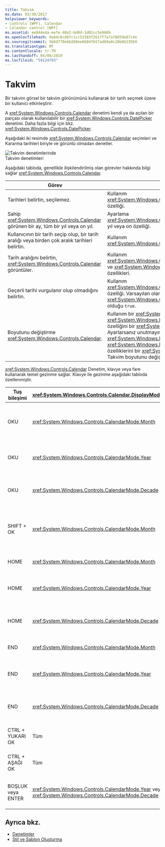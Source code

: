 ```yaml
---
title: Takvim
ms.date: 03/30/2017
helpviewer_keywords:
- controls [WPF], Calendar
- Calendar control [WPF]
ms.assetid: ee844e4a-eefe-48e2-bd0d-1d82cc5e960b
ms.openlocfilehash: 9a64c6cd6fc1cc53383f2617f7a7a78959e87c4e
ms.sourcegitcommit: 5b6d778ebb269ee6684fb57ad69a8c28b06235b9
ms.translationtype: MT
ms.contentlocale: tr-TR
ms.lasthandoff: 04/08/2019
ms.locfileid: "59124793"
---
```

# <a name="calendar"></a>Takvim
Bir takvim görsel bir takvim görünümünü kullanarak bir tarih seçmek üzere bir kullanıcı etkinleştirir.  
  
 A <xref:System.Windows.Controls.Calendar> denetimi kendi ya da açılan bir parçası olarak kullanılabilir bir <xref:System.Windows.Controls.DatePicker> denetimi. Daha fazla bilgi için bkz. <xref:System.Windows.Controls.DatePicker>.  
  
 Aşağıdaki iki resimde <xref:System.Windows.Controls.Calendar> seçimleri ve Kararma tarihleri biriyle ve görüntü olmadan denetler.  
  
 ![Takvim denetimlerinde](./media/ndp-calendarcontrols.png "NDP_CalendarControls")  
Takvim denetimleri  
  
 Aşağıdaki tabloda, genellikle ilişkilendirilmiş olan görevler hakkında bilgi sağlar <xref:System.Windows.Controls.Calendar>.  
  
|Görev|Uygulama|  
|----------|--------------------|  
|Tarihleri belirtin, seçilemez.|Kullanım <xref:System.Windows.Controls.Calendar.BlackoutDates%2A> özelliği.|  
|Sahip <xref:System.Windows.Controls.Calendar> görünen bir ay, tüm bir yıl veya on yıl.|Ayarlama <xref:System.Windows.Controls.Calendar.DisplayMode%2A> ay, yıl veya on özelliği.|  
|Kullanıcının bir tarih seçip olup, bir tarih aralığı veya birden çok aralık tarihleri belirtin.|Kullanım <xref:System.Windows.Controls.Calendar.SelectionMode%2A>.|  
|Tarih aralığını belirtin, <xref:System.Windows.Controls.Calendar> görüntüler.|Kullanım <xref:System.Windows.Controls.Calendar.DisplayDateStart%2A> ve <xref:System.Windows.Controls.Calendar.DisplayDateEnd%2A> özellikleri.|  
|Geçerli tarihi vurgulanır olup olmadığını belirtin.|Kullanım <xref:System.Windows.Controls.Calendar.IsTodayHighlighted%2A> özelliği. Varsayılan olarak, <xref:System.Windows.Controls.Calendar.IsTodayHighlighted%2A> olduğu `true`.|  
|Boyutunu değiştirme <xref:System.Windows.Controls.Calendar>.|Kullanım bir <xref:System.Windows.Controls.Viewbox> veya <xref:System.Windows.FrameworkElement.LayoutTransform%2A> özelliğini bir <xref:System.Windows.Media.ScaleTransform>. Ayarlarsanız unutmayın <xref:System.Windows.FrameworkElement.Width%2A> ve <xref:System.Windows.FrameworkElement.Height%2A> özelliklerini bir <xref:System.Windows.Controls.Calendar>, gerçek Takvim boyutunu değiştirmez.|  
  
 <xref:System.Windows.Controls.Calendar> Denetim, klavye veya fare kullanarak temel gezinme sağlar. Klavye ile gezinme aşağıdaki tabloda özetlenmiştir.  
  
|Tuş bileşimi|<xref:System.Windows.Controls.Calendar.DisplayMode%2A>|Eylem|  
|---------------------|-----------------------------------------------------------------------------------------------------------------------------------------------------------|------------|  
|OKU|<xref:System.Windows.Controls.CalendarMode.Month>|Değişiklikleri <xref:System.Windows.Controls.Calendar.SelectedDate%2A> özelliği varsa <xref:System.Windows.Controls.Calendar.SelectionMode%2A> özelliği ayarlanmamış <xref:System.Windows.Controls.CalendarSelectionMode.None>.|  
|OKU|<xref:System.Windows.Controls.CalendarMode.Year>|Ayın değişiklikleri <xref:System.Windows.Controls.Calendar.DisplayDate%2A> özelliği. Unutmayın <xref:System.Windows.Controls.Calendar.SelectedDate%2A> değişmez.|  
|OKU|<xref:System.Windows.Controls.CalendarMode.Decade>|Yıl değerini değiştirir <xref:System.Windows.Controls.Calendar.DisplayDate%2A>. Unutmayın <xref:System.Windows.Controls.Calendar.SelectedDate%2A> değişmez.|  
|SHIFT + OK|<xref:System.Windows.Controls.CalendarMode.Month>|Varsa <xref:System.Windows.Controls.Calendar.SelectionMode%2A> ayarlı değil <xref:System.Windows.Controls.CalendarSelectionMode.SingleDate> veya <xref:System.Windows.Controls.CalendarSelectionMode.None>, seçili tarih aralığı genişletir.|  
|HOME|<xref:System.Windows.Controls.CalendarMode.Month>|Değişiklikleri <xref:System.Windows.Controls.Calendar.SelectedDate%2A> geçerli ayın ilk gününe kadar günleri.|  
|HOME|<xref:System.Windows.Controls.CalendarMode.Year>|Ayın değişiklikleri <xref:System.Windows.Controls.Calendar.DisplayDate%2A> yılın ilk ay için. <xref:System.Windows.Controls.Calendar.SelectedDate%2A> Değişmez.|  
|HOME|<xref:System.Windows.Controls.CalendarMode.Decade>|Yıl değerini değiştirir <xref:System.Windows.Controls.Calendar.DisplayDate%2A> ilk on yıllık için. <xref:System.Windows.Controls.Calendar.SelectedDate%2A> Değişmez.|  
|END|<xref:System.Windows.Controls.CalendarMode.Month>|Değişiklikleri <xref:System.Windows.Controls.Calendar.SelectedDate%2A> geçerli ayın son günü.|  
|END|<xref:System.Windows.Controls.CalendarMode.Year>|Ayın değişiklikleri <xref:System.Windows.Controls.Calendar.DisplayDate%2A> yılın son ayını için. <xref:System.Windows.Controls.Calendar.SelectedDate%2A> Değişmez.|  
|END|<xref:System.Windows.Controls.CalendarMode.Decade>|Yıl değerini değiştirir <xref:System.Windows.Controls.Calendar.DisplayDate%2A> son on yılın için. <xref:System.Windows.Controls.Calendar.SelectedDate%2A> Değişmez.|  
|CTRL + YUKARI OK|Tüm|Anahtarları sonraki daha büyük <xref:System.Windows.Controls.Calendar.DisplayMode%2A>. Varsa <xref:System.Windows.Controls.Calendar.DisplayMode%2A> zaten <xref:System.Windows.Controls.CalendarMode.Decade>, eylem yok.|  
|CTRL + AŞAĞI OK|Tüm|Anahtarları sonraki küçük <xref:System.Windows.Controls.Calendar.DisplayMode%2A>. Varsa <xref:System.Windows.Controls.Calendar.DisplayMode%2A> zaten <xref:System.Windows.Controls.CalendarMode.Month>, eylem yok.|  
|BOŞLUK veya ENTER|<xref:System.Windows.Controls.CalendarMode.Year> veya <xref:System.Windows.Controls.CalendarMode.Decade>|Anahtarları <xref:System.Windows.Controls.Calendar.DisplayMode%2A> için <xref:System.Windows.Controls.CalendarMode.Month> veya <xref:System.Windows.Controls.CalendarMode.Year> odaklanmış öğesi tarafından temsil edilir.|  
  
## <a name="see-also"></a>Ayrıca bkz.

- [Denetimler](index.md)
- [Stil ve Şablon Oluşturma](styling-and-templating.md)
